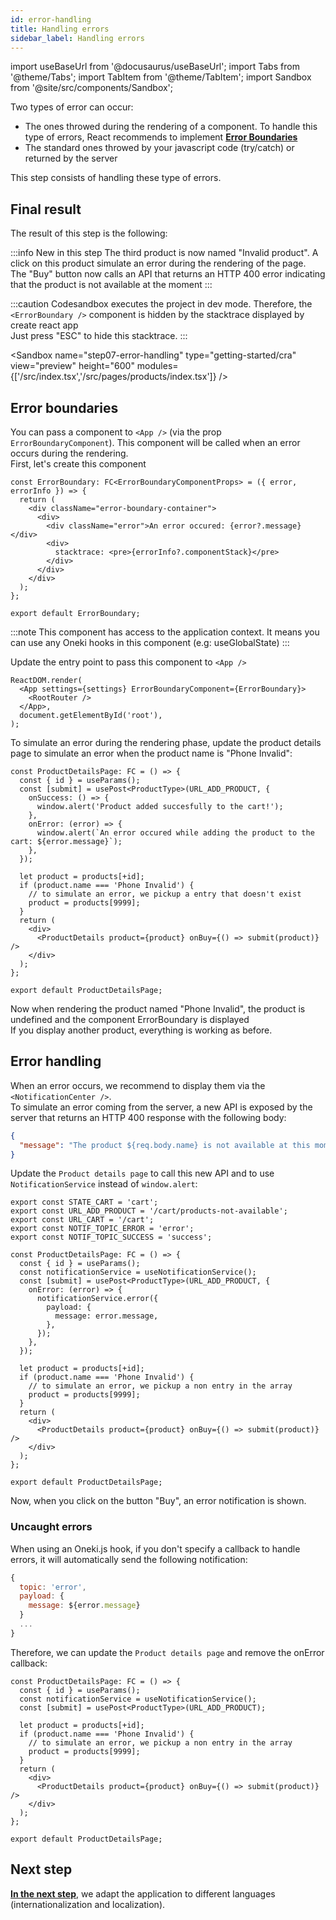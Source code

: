 ```yaml
---
id: error-handling
title: Handling errors
sidebar_label: Handling errors
---
```


import useBaseUrl from '@docusaurus/useBaseUrl';
import Tabs from '@theme/Tabs';
import TabItem from '@theme/TabItem';
import Sandbox from '@site/src/components/Sandbox';

Two types of error can occur:
- The ones throwed during the rendering of a component. To handle this type of errors, React recommends to implement **[Error Boundaries](https://reactjs.org/docs/error-boundaries.html)**
- The standard ones throwed by your javascript code (try/catch) or returned by the server

This step consists of handling these type of errors.

## Final result

The result of this step is the following:

:::info New in this step
The third product is now named "Invalid product". A click on this product simulate an error during the rendering of the page.<br/>
The "Buy" button now calls an API that returns an HTTP 400 error indicating that the product is not available at the moment
:::

:::caution
Codesandbox executes the project in dev mode. Therefore, the `<ErrorBoundary />` component is hidden by the stacktrace displayed by create react app<br/>
Just press "ESC" to hide this stacktrace.
:::

<Sandbox
name="step07-error-handling"
type="getting-started/cra"
view="preview"
height="600"
modules={['/src/index.tsx','/src/pages/products/index.tsx']}
/>

## Error boundaries
You can pass a component to `<App />` (via the prop `ErrorBoundaryComponent`). This component will be called when an error occurs during the rendering.<br/>
First, let's create this component

```tsx title="src/modules/core/components/ErrorBoundary.tsx"
const ErrorBoundary: FC<ErrorBoundaryComponentProps> = ({ error, errorInfo }) => {
  return (
    <div className="error-boundary-container">
      <div>
        <div className="error">An error occured: {error?.message}</div>
        <div>
          stacktrace: <pre>{errorInfo?.componentStack}</pre>
        </div>
      </div>
    </div>
  );
};

export default ErrorBoundary;
```
:::note
This component has access to the application context. It means you can use any Oneki hooks in this component (e.g: useGlobalState)
:::

Update the entry point to pass this component to `<App />`

```tsx {2} title="src/index.tsx"
ReactDOM.render(
  <App settings={settings} ErrorBoundaryComponent={ErrorBoundary}>
    <RootRouter />
  </App>,
  document.getElementById('root'),
);
```

To simulate an error during the rendering phase, update the product details page to simulate an error when the product name is "Phone Invalid":

```tsx {13-16} title="src/pages/products/[id]/index.tsx"
const ProductDetailsPage: FC = () => {
  const { id } = useParams();
  const [submit] = usePost<ProductType>(URL_ADD_PRODUCT, {
    onSuccess: () => {
      window.alert('Product added succesfully to the cart!');
    },
    onError: (error) => {
      window.alert(`An error occured while adding the product to the cart: ${error.message}`);
    },
  });

  let product = products[+id];
  if (product.name === 'Phone Invalid') {
    // to simulate an error, we pickup a entry that doesn't exist
    product = products[9999];
  }
  return (
    <div>
      <ProductDetails product={product} onBuy={() => submit(product)} />
    </div>
  );
};

export default ProductDetailsPage;
```

Now when rendering the product named "Phone Invalid", the product is undefined and the component ErrorBoundary is displayed<br/>
If you display another product, everything is working as before.

## Error handling
When an error occurs, we recommend to display them via the `<NotificationCenter />`.<br/>
To simulate an error coming from the server, a new API is exposed by the server that returns an HTTP 400 response with the following body:

```json
{
  "message": "The product ${req.body.name} is not available at this moment"
}
```

Update the `Product details page` to call this new API and to use `NotificationService` instead of `window.alert`:

```tsx {2} title="src/modules/core/libs/constants.ts"
export const STATE_CART = 'cart';
export const URL_ADD_PRODUCT = '/cart/products-not-available';
export const URL_CART = '/cart';
export const NOTIF_TOPIC_ERROR = 'error';
export const NOTIF_TOPIC_SUCCESS = 'success';
```

```tsx {5-11} title="src/pages/products/[id]/index.tsx"
const ProductDetailsPage: FC = () => {
  const { id } = useParams();
  const notificationService = useNotificationService();
  const [submit] = usePost<ProductType>(URL_ADD_PRODUCT, {
    onError: (error) => {
      notificationService.error({
        payload: {
          message: error.message,
        },
      });
    },
  });

  let product = products[+id];
  if (product.name === 'Phone Invalid') {
    // to simulate an error, we pickup a non entry in the array
    product = products[9999];
  }
  return (
    <div>
      <ProductDetails product={product} onBuy={() => submit(product)} />
    </div>
  );
};

export default ProductDetailsPage;
```

Now, when you click on the button "Buy", an error notification is shown.

### Uncaught errors
When using an Oneki.js hook, if you don't specify a callback to handle errors, it will automatically send the following notification:

```javascript
{
  topic: 'error',
  payload: {
    message: ${error.message}
  }
  ...
}
```

Therefore, we can update the `Product details page` and remove the onError callback:

```tsx title="src/pages/products/[id]/index.tsx"
const ProductDetailsPage: FC = () => {
  const { id } = useParams();
  const notificationService = useNotificationService();
  const [submit] = usePost<ProductType>(URL_ADD_PRODUCT);

  let product = products[+id];
  if (product.name === 'Phone Invalid') {
    // to simulate an error, we pickup a non entry in the array
    product = products[9999];
  }
  return (
    <div>
      <ProductDetails product={product} onBuy={() => submit(product)} />
    </div>
  );
};

export default ProductDetailsPage;
```


## Next step
**[In the next step](i18n)**, we adapt the application to different languages (internationalization and localization).
